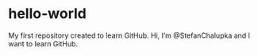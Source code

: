 # hello-world
My first repository created to learn GitHub.
Hi, I’m @StefanChalupka and I want to learn GitHub.

